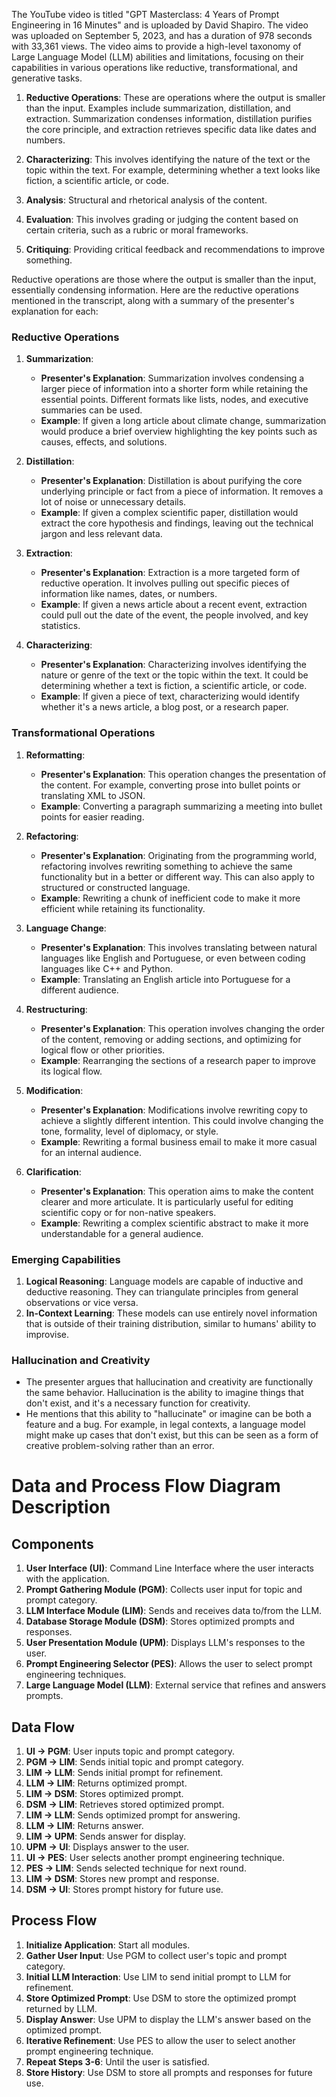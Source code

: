The YouTube video is titled "GPT Masterclass: 4 Years of Prompt Engineering in 16 Minutes" and is uploaded by David Shapiro. The video was uploaded on September 5, 2023, and has a duration of 978 seconds with 33,361 views. The video aims to provide a high-level taxonomy of Large Language Model (LLM) abilities and limitations, focusing on their capabilities in various operations like reductive, transformational, and generative tasks.

1. **Reductive Operations**: These are operations where the output is smaller than the input. Examples include summarization, distillation, and extraction. Summarization condenses information, distillation purifies the core principle, and extraction retrieves specific data like dates and numbers.

2. **Characterizing**: This involves identifying the nature of the text or the topic within the text. For example, determining whether a text looks like fiction, a scientific article, or code.

3. **Analysis**: Structural and rhetorical analysis of the content.

4. **Evaluation**: This involves grading or judging the content based on certain criteria, such as a rubric or moral frameworks.

5. **Critiquing**: Providing critical feedback and recommendations to improve something.

Reductive operations are those where the output is smaller than the input, essentially condensing information. Here are the reductive operations mentioned in the transcript, along with a summary of the presenter's explanation for each:

### Reductive Operations

1. **Summarization**: 
   - **Presenter's Explanation**: Summarization involves condensing a larger piece of information into a shorter form while retaining the essential points. Different formats like lists, nodes, and executive summaries can be used.
   - **Example**: If given a long article about climate change, summarization would produce a brief overview highlighting the key points such as causes, effects, and solutions.

2. **Distillation**: 
   - **Presenter's Explanation**: Distillation is about purifying the core underlying principle or fact from a piece of information. It removes a lot of noise or unnecessary details.
   - **Example**: If given a complex scientific paper, distillation would extract the core hypothesis and findings, leaving out the technical jargon and less relevant data.

3. **Extraction**: 
   - **Presenter's Explanation**: Extraction is a more targeted form of reductive operation. It involves pulling out specific pieces of information like names, dates, or numbers.
   - **Example**: If given a news article about a recent event, extraction could pull out the date of the event, the people involved, and key statistics.

4. **Characterizing**: 
   - **Presenter's Explanation**: Characterizing involves identifying the nature or genre of the text or the topic within the text. It could be determining whether a text is fiction, a scientific article, or code.
   - **Example**: If given a piece of text, characterizing would identify whether it's a news article, a blog post, or a research paper.


### Transformational Operations

1. **Reformatting**: 
   - **Presenter's Explanation**: This operation changes the presentation of the content. For example, converting prose into bullet points or translating XML to JSON.
   - **Example**: Converting a paragraph summarizing a meeting into bullet points for easier reading.

2. **Refactoring**: 
   - **Presenter's Explanation**: Originating from the programming world, refactoring involves rewriting something to achieve the same functionality but in a better or different way. This can also apply to structured or constructed language.
   - **Example**: Rewriting a chunk of inefficient code to make it more efficient while retaining its functionality.

3. **Language Change**: 
   - **Presenter's Explanation**: This involves translating between natural languages like English and Portuguese, or even between coding languages like C++ and Python.
   - **Example**: Translating an English article into Portuguese for a different audience.

4. **Restructuring**: 
   - **Presenter's Explanation**: This operation involves changing the order of the content, removing or adding sections, and optimizing for logical flow or other priorities.
   - **Example**: Rearranging the sections of a research paper to improve its logical flow.

5. **Modification**: 
   - **Presenter's Explanation**: Modifications involve rewriting copy to achieve a slightly different intention. This could involve changing the tone, formality, level of diplomacy, or style.
   - **Example**: Rewriting a formal business email to make it more casual for an internal audience.

6. **Clarification**: 
   - **Presenter's Explanation**: This operation aims to make the content clearer and more articulate. It is particularly useful for editing scientific copy or for non-native speakers.
   - **Example**: Rewriting a complex scientific abstract to make it more understandable for a general audience.

### Emerging Capabilities
1. **Logical Reasoning**: Language models are capable of inductive and deductive reasoning. They can triangulate principles from general observations or vice versa.
2. **In-Context Learning**: These models can use entirely novel information that is outside of their training distribution, similar to humans' ability to improvise.
  
### Hallucination and Creativity
- The presenter argues that hallucination and creativity are functionally the same behavior. Hallucination is the ability to imagine things that don't exist, and it's a necessary function for creativity.
- He mentions that this ability to "hallucinate" or imagine can be both a feature and a bug. For example, in legal contexts, a language model might make up cases that don't exist, but this can be seen as a form of creative problem-solving rather than an error.


# Data and Process Flow Diagram Description

## Components

1. **User Interface (UI)**: Command Line Interface where the user interacts with the application.
2. **Prompt Gathering Module (PGM)**: Collects user input for topic and prompt category.
3. **LLM Interface Module (LIM)**: Sends and receives data to/from the LLM.
4. **Database Storage Module (DSM)**: Stores optimized prompts and responses.
5. **User Presentation Module (UPM)**: Displays LLM's responses to the user.
6. **Prompt Engineering Selector (PES)**: Allows the user to select prompt engineering techniques.
7. **Large Language Model (LLM)**: External service that refines and answers prompts.

## Data Flow

1. **UI -> PGM**: User inputs topic and prompt category.
2. **PGM -> LIM**: Sends initial topic and prompt category.
3. **LIM -> LLM**: Sends initial prompt for refinement.
4. **LLM -> LIM**: Returns optimized prompt.
5. **LIM -> DSM**: Stores optimized prompt.
6. **DSM -> LIM**: Retrieves stored optimized prompt.
7. **LIM -> LLM**: Sends optimized prompt for answering.
8. **LLM -> LIM**: Returns answer.
9. **LIM -> UPM**: Sends answer for display.
10. **UPM -> UI**: Displays answer to the user.
11. **UI -> PES**: User selects another prompt engineering technique.
12. **PES -> LIM**: Sends selected technique for next round.
13. **LIM -> DSM**: Stores new prompt and response.
14. **DSM -> UI**: Stores prompt history for future use.

## Process Flow

1. **Initialize Application**: Start all modules.
2. **Gather User Input**: Use PGM to collect user's topic and prompt category.
3. **Initial LLM Interaction**: Use LIM to send initial prompt to LLM for refinement.
4. **Store Optimized Prompt**: Use DSM to store the optimized prompt returned by LLM.
5. **Display Answer**: Use UPM to display the LLM's answer based on the optimized prompt.
6. **Iterative Refinement**: Use PES to allow the user to select another prompt engineering technique.
7. **Repeat Steps 3-6**: Until the user is satisfied.
8. **Store History**: Use DSM to store all prompts and responses for future use.


